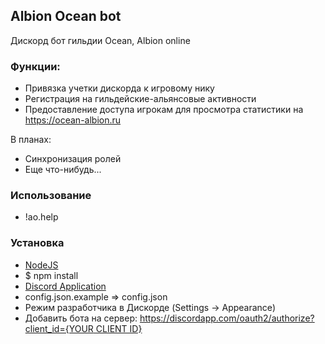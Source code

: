 ## Albion Ocean bot

Дискорд бот гильдии Ocean, Albion online

### Функции:
* Привязка учетки дискорда к игровому нику
* Регистрация на гильдейские-альянсовые активности
* Предоставление доступа игрокам для просмотра статистики на https://ocean-albion.ru 

В планах:
* Синхронизация ролей
* Еще что-нибудь...

### Использование
* !ao.help
 
### Установка
* [NodeJS](https://nodejs.org/)
* $ npm install
* [Discord Application](https://discordapp.com/developers/applications/)
* config.json.example => config.json
* Режим разработчика в Дискорде (Settings -> Appearance)
* Добавить бота на сервер: [https://discordapp.com/oauth2/authorize?client_id={YOUR CLIENT ID}](https://discordapp.com/oauth2/authorize?client_id=#)
